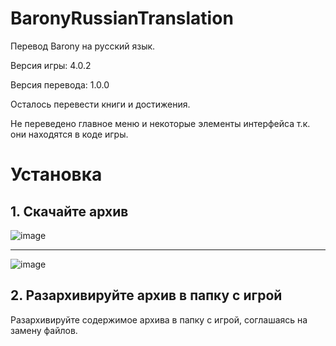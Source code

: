 # BaronyRussianTranslation
 
Перевод Barony на русский язык.

Версия игры: 4.0.2

Версия перевода: 1.0.0

Осталось перевести книги и достижения.

Не переведено главное меню и некоторые элементы интерфейса т.к. они находятся в коде игры.

# Установка

## 1. Скачайте архив

![image](https://github.com/Kvasus/BaronyRussianTranslation/assets/84940635/6b35ef16-cff6-4400-8d27-ecef0c6605f5)

------------

![image](https://github.com/Kvasus/BaronyRussianTranslation/assets/84940635/53ff3af6-8581-4fc2-9a03-31521ba45393)

## 2. Разархивируйте архив в папку с игрой

Разархивируйте содержимое архива в папку с игрой, соглашаясь на замену файлов.

